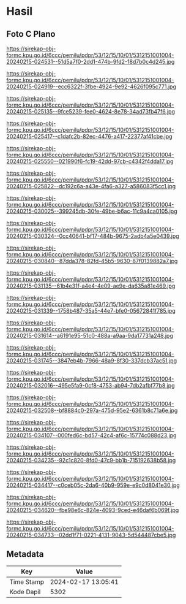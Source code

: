 # Hasil

## Foto C Plano

https://sirekap-obj-formc.kpu.go.id/6ccc/pemilu/pdpr/53/12/15/10/01/5312151001004-20240215-024531--51d5a7f0-2dd1-474b-9fd2-18d7b0c4d245.jpg

https://sirekap-obj-formc.kpu.go.id/6ccc/pemilu/pdpr/53/12/15/10/01/5312151001004-20240215-024919--ecc6322f-3fbe-4924-9e92-4626f095c771.jpg

https://sirekap-obj-formc.kpu.go.id/6ccc/pemilu/pdpr/53/12/15/10/01/5312151001004-20240215-025135--9fce5239-fee0-4624-8e78-34ad73fb47f6.jpg

https://sirekap-obj-formc.kpu.go.id/6ccc/pemilu/pdpr/53/12/15/10/01/5312151001004-20240215-025417--c1dafc2b-82ec-4476-a417-22377af41cbe.jpg

https://sirekap-obj-formc.kpu.go.id/6ccc/pemilu/pdpr/53/12/15/10/01/5312151001004-20240215-025550--021990f6-fc19-42dd-97cb-c4342f4dda17.jpg

https://sirekap-obj-formc.kpu.go.id/6ccc/pemilu/pdpr/53/12/15/10/01/5312151001004-20240215-025822--dc192c6a-a43e-4fa6-a327-a586083f5cc1.jpg

https://sirekap-obj-formc.kpu.go.id/6ccc/pemilu/pdpr/53/12/15/10/01/5312151001004-20240215-030025--399245db-30fe-49be-b6ac-11c9a4ca0105.jpg

https://sirekap-obj-formc.kpu.go.id/6ccc/pemilu/pdpr/53/12/15/10/01/5312151001004-20240215-030324--0cc40641-bf17-484b-9675-2adb4a5e0439.jpg

https://sirekap-obj-formc.kpu.go.id/6ccc/pemilu/pdpr/53/12/15/10/01/5312151001004-20240215-030840--87dda378-82fd-45b5-9630-87f0139882a7.jpg

https://sirekap-obj-formc.kpu.go.id/6ccc/pemilu/pdpr/53/12/15/10/01/5312151001004-20240215-031135--61b4e31f-a4e4-4e09-ae9e-da635a81e469.jpg

https://sirekap-obj-formc.kpu.go.id/6ccc/pemilu/pdpr/53/12/15/10/01/5312151001004-20240215-031339--1758b487-35a5-44e7-bfe0-05672841f785.jpg

https://sirekap-obj-formc.kpu.go.id/6ccc/pemilu/pdpr/53/12/15/10/01/5312151001004-20240215-031614--a6191e95-51c0-488a-a9aa-9da17731a248.jpg

https://sirekap-obj-formc.kpu.go.id/6ccc/pemilu/pdpr/53/12/15/10/01/5312151001004-20240215-031745--3847eb4b-7966-48a9-8f30-337dcb37ac51.jpg

https://sirekap-obj-formc.kpu.go.id/6ccc/pemilu/pdpr/53/12/15/10/01/5312151001004-20240215-032016--495e5fa9-0cf8-4753-ab94-7db2afbf77b8.jpg

https://sirekap-obj-formc.kpu.go.id/6ccc/pemilu/pdpr/53/12/15/10/01/5312151001004-20240215-032508--bf8884c0-297a-475d-95e2-6361b8c71a6e.jpg

https://sirekap-obj-formc.kpu.go.id/6ccc/pemilu/pdpr/53/12/15/10/01/5312151001004-20240215-034107--000fed6c-bd57-42c4-af6c-15774c088d23.jpg

https://sirekap-obj-formc.kpu.go.id/6ccc/pemilu/pdpr/53/12/15/10/01/5312151001004-20240215-034235--92c1c820-8fd0-47c9-bb1b-715192638b58.jpg

https://sirekap-obj-formc.kpu.go.id/6ccc/pemilu/pdpr/53/12/15/10/01/5312151001004-20240215-034417--c0ceb05c-2da6-40b9-959e-e9c0d8041e30.jpg

https://sirekap-obj-formc.kpu.go.id/6ccc/pemilu/pdpr/53/12/15/10/01/5312151001004-20240215-034620--fbe98e6c-824e-4093-9ced-e46daf6b069f.jpg

https://sirekap-obj-formc.kpu.go.id/6ccc/pemilu/pdpr/53/12/15/10/01/5312151001004-20240215-034733--02dd1f71-0221-4131-9043-5d544487cbe5.jpg


## Metadata

| Key        | Value               |
| ---------- | ------------------- |
| Time Stamp | 2024-02-17 13:05:41 |
| Kode Dapil | 5302                |



